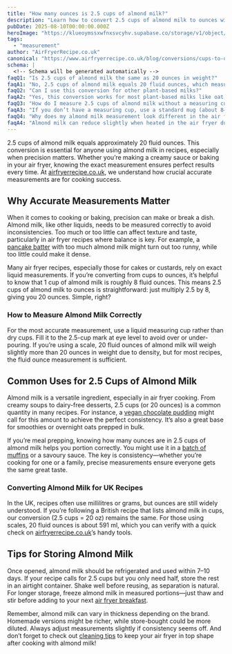 ```yaml
---
title: "How many ounces is 2.5 cups of almond milk?"
description: "Learn how to convert 2.5 cups of almond milk to ounces with our easy guide. Perfect for air fryer recipes and precise measurements!"
pubDate: 2025-08-10T00:00:00.000Z
heroImage: "https://klueoymssxwfnxsvcyhv.supabase.co/storage/v1/object/public/Shmucket/how-many-ounces-is-2-5-cups-of-almond-milk.webp"
tags:
  - "measurement"
author: "AirFryerRecipe.co.uk"
canonical: "https://www.airfryerrecipe.co.uk/blog/conversions/cups-to-ounces/how-many-ounces-is-2-5-cups-of-almond-milk"
schema: |
  <!-- Schema will be generated automatically -->
faqQ1: "Is 2.5 cups of almond milk the same as 20 ounces in weight?"
faqA1: "No, 2.5 cups of almond milk equals 20 fluid ounces, which measures volume. In weight, it’s slightly more due to density—around 21–22 ounces. For most recipes, fluid ounces are the standard measurement."
faqQ2: "Can I use this conversion for other plant-based milks?"
faqA2: "Yes, this conversion works for most plant-based milks like oat, soy, or coconut milk, as they have similar densities. However, always check the label for thicker varieties, as they may require slight adjustments."
faqQ3: "How do I measure 2.5 cups of almond milk without a measuring cup?"
faqA3: "If you don’t have a measuring cup, use a standard mug (about 8–10 oz) and fill it 2.5 times. Alternatively, weigh 20 fluid ounces (591 ml) using a kitchen scale set to fluid measurements."
faqQ4: "Why does my almond milk measurement look different in the air fryer?"
faqA4: "Almond milk can reduce slightly when heated in the air fryer due to evaporation. For recipes like custards or sauces, account for this by adding an extra tablespoon or two if needed."
---
```

<p>2.5 cups of almond milk equals approximately 20 fluid ounces. This conversion is essential for anyone using almond milk in recipes, especially when precision matters. Whether you’re making a creamy sauce or baking in your air fryer, knowing the exact measurement ensures perfect results every time. At <a href=https://www.airfryerrecipe.co.uk>airfryerrecipe.co.uk</a>, we understand how crucial accurate measurements are for cooking success.</p>  

<h2>Why Accurate Measurements Matter</h2>  
<p>When it comes to cooking or baking, precision can make or break a dish. Almond milk, like other liquids, needs to be measured correctly to avoid inconsistencies. Too much or too little can affect texture and taste, particularly in air fryer recipes where balance is key. For example, a <a href=https://www.airfryerrecipe.co.uk/recipes>pancake batter</a> with too much almond milk might turn out too runny, while too little could make it dense.</p>  

<p>Many air fryer recipes, especially those for cakes or custards, rely on exact liquid measurements. If you’re converting from cups to ounces, it’s helpful to know that 1 cup of almond milk is roughly 8 fluid ounces. This means 2.5 cups of almond milk to ounces is straightforward: just multiply 2.5 by 8, giving you 20 ounces. Simple, right?</p>  

<h3>How to Measure Almond Milk Correctly</h3>  
<p>For the most accurate measurement, use a liquid measuring cup rather than dry cups. Fill it to the 2.5-cup mark at eye level to avoid over or under-pouring. If you’re using a scale, 20 fluid ounces of almond milk will weigh slightly more than 20 ounces in weight due to density, but for most recipes, the fluid ounce measurement is sufficient.</p>  

<h2>Common Uses for 2.5 Cups of Almond Milk</h2>  
<p>Almond milk is a versatile ingredient, especially in air fryer cooking. From creamy soups to dairy-free desserts, 2.5 cups (or 20 ounces) is a common quantity in many recipes. For instance, a <a href=https://www.airfryerrecipe.co.uk/recipe-category/dessert>vegan chocolate pudding</a> might call for this amount to achieve the perfect consistency. It’s also a great base for smoothies or overnight oats prepped in bulk.</p>  

<p>If you’re meal prepping, knowing how many ounces are in 2.5 cups of almond milk helps you portion correctly. You might use it in a <a href=https://www.airfryerrecipe.co.uk/air-fryer-conversion-chart>batch of muffins</a> or a savoury sauce. The key is consistency—whether you’re cooking for one or a family, precise measurements ensure everyone gets the same great taste.</p>  

<h3>Converting Almond Milk for UK Recipes</h3>  
<p>In the UK, recipes often use millilitres or grams, but ounces are still widely understood. If you’re following a British recipe that lists almond milk in cups, our conversion (2.5 cups = 20 oz) remains the same. For those using scales, 20 fluid ounces is about 591 ml, which you can verify with a quick check on <a href=https://www.airfryerrecipe.co.uk>airfryerrecipe.co.uk</a>’s handy tools.</p>  

<h2>Tips for Storing Almond Milk</h2>  
<p>Once opened, almond milk should be refrigerated and used within 7–10 days. If your recipe calls for 2.5 cups but you only need half, store the rest in an airtight container. Shake well before reusing, as separation is natural. For longer storage, freeze almond milk in measured portions—just thaw and stir before adding to your next <a href=https://www.airfryerrecipe.co.uk/recipe-category/breakfast>air fryer breakfast</a>.</p>  

<p>Remember, almond milk can vary in thickness depending on the brand. Homemade versions might be richer, while store-bought could be more diluted. Always adjust measurements slightly if consistency seems off. And don’t forget to check out <a href=https://www.airfryerrecipe.co.uk/air-fryer-cleaner>cleaning tips</a> to keep your air fryer in top shape after cooking with almond milk!</p>

